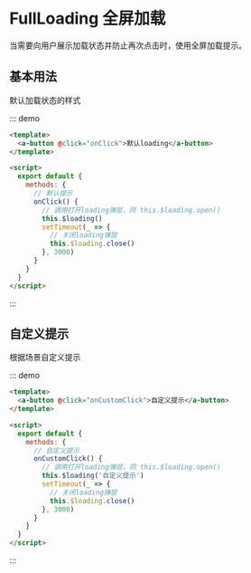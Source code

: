 # FullLoading 全屏加载

当需要向用户展示加载状态并防止再次点击时，使用全屏加载提示。

## 基本用法
默认加载状态的样式

::: demo

```html
<template>
  <a-button @click="onClick">默认loading</a-button>
</template>

<script>
  export default {
    methods: {
      // 默认提示
      onClick() {
        // 调用打开loading弹层，同 this.$loading.open()
        this.$loading() 
        setTimeout(_ => {
          // 关闭loading弹层
          this.$loading.close() 
        }, 3000)
      }
    }
  }
</script>

```
:::


## 自定义提示

根据场景自定义提示

::: demo

```html
<template>
  <a-button @click="onCustomClick">自定义提示</a-button>
</template>

<script>
  export default {
    methods: {
      // 自定义提示
      onCustomClick() {
        // 调用打开loading弹层，同 this.$loading.open()
        this.$loading('自定义提示')
        setTimeout(_ => {
          // 关闭loading弹层
          this.$loading.close() 
        }, 3000)
      }
    }
  }
</script>

```
:::


